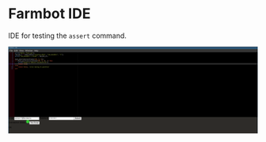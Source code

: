 # Farmbot IDE
IDE for testing the `assert` command.

![farmbot-ide.png](screenshots/farmbot-ide.png)